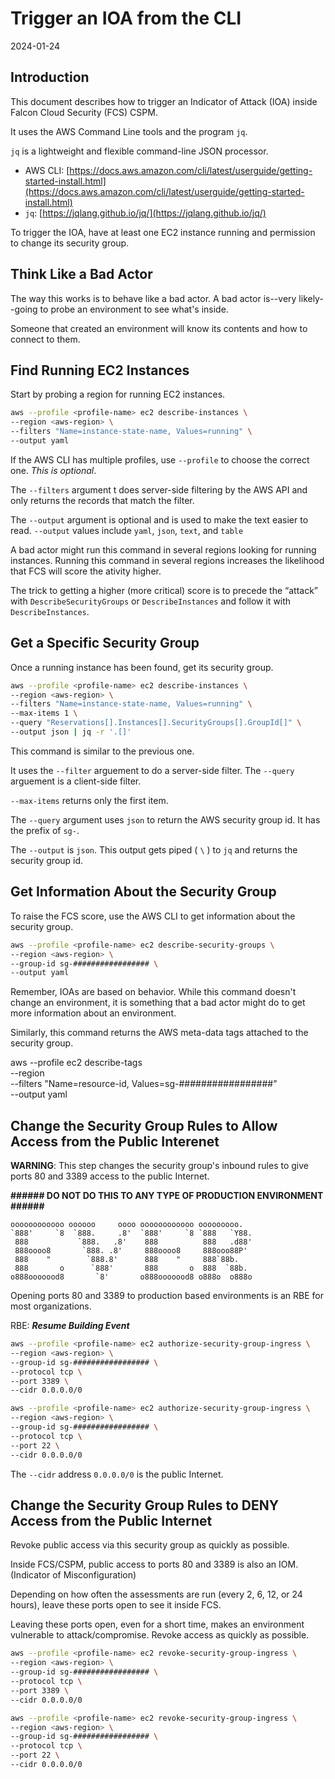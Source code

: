 # Trigger an IOA from the CLI

2024-01-24

## Introduction

This document describes how to trigger an Indicator of Attack (IOA) inside Falcon Cloud Security (FCS) CSPM.  

It uses the AWS Command Line tools and the program `jq`.

`jq` is a lightweight and flexible command-line JSON processor.

- AWS CLI: [https://docs.aws.amazon.com/cli/latest/userguide/getting-started-install.html](https://docs.aws.amazon.com/cli/latest/userguide/getting-started-install.html)
- `jq`: [https://jqlang.github.io/jq/](https://jqlang.github.io/jq/)

To trigger the IOA, have at least one EC2 instance running and permission to change its security group.

## Think Like a Bad Actor

The way this works is to behave like a bad actor.  A bad actor is--very likely--going to probe an environment to see what's inside.  

Someone that created an environment will know its contents and how to connect to them.

## Find Running EC2 Instances

Start by probing a region for running EC2 instances.

```bash
aws --profile <profile-name> ec2 describe-instances \
--region <aws-region> \
--filters "Name=instance-state-name, Values=running" \
--output yaml
```

If the AWS CLI has multiple profiles, use `--profile` to choose the correct one.  _This is optional_.  

The `--filters` argument t does server-side filtering by the AWS API and only returns the records that match the filter.

The `--output` argument is optional and is used to make the text easier to read.  `--output` values include `yaml`, `json`, `text`, and `table` 

A bad actor might run this command in several regions looking for running instances. Running this command in several regions increases the likelihood that FCS will score the ativity higher.  

The trick to getting a higher (more critical) score is to precede the “attack” with `DescribeSecurityGroups` or `DescribeInstances` and follow it with `DescribeInstances`.

## Get a Specific Security Group

Once a running instance has been found, get its security group.

```bash
aws --profile <profile-name> ec2 describe-instances \
--region <aws-region> \
--filters "Name=instance-state-name, Values=running" \
--max-items 1 \
--query "Reservations[].Instances[].SecurityGroups[].GroupId[]" \
--output json | jq -r '.[]'
```

This command is similar to the previous one.  

It uses the `--filter` arguement to do a server-side filter.  The `--query` arguement is a client-side filter.

`--max-items` returns only the first item.

The `--query` argument uses `json` to return the AWS security group id.  It has the prefix of `sg-`.

The `--output` is `json`.  This output gets piped ( `\` ) to `jq` and returns the security group id.

## Get Information About the Security Group

To raise the FCS score, use the AWS CLI to get information about the security group.

```bash
aws --profile <profile-name> ec2 describe-security-groups \
--region <aws-region> \
--group-id sg-################# \
--output yaml
```

Remember, IOAs are based on behavior.  While this command doesn't change an environment, it is something that a bad actor might do to get more information about an environment.

Similarly, this command returns the AWS meta-data tags attached to the security group.

aws --profile <profile-name> ec2 describe-tags \
--region <aws-region> \
--filters "Name=resource-id, Values=sg-#################" \
--output yaml

## Change the Security Group Rules to Allow Access from the Public Interenet

**WARNING**: This step changes the security group's inbound rules to give ports 80 and 3389 access to the public Internet.

**###### DO NOT DO THIS TO ANY TYPE OF PRODUCTION ENVIRONMENT ######**

```
oooooooooooo oooooo     oooo oooooooooooo ooooooooo.   
`888'     `8  `888.     .8'  `888'     `8 `888   `Y88. 
 888           `888.   .8'    888          888   .d88' 
 888oooo8       `888. .8'     888oooo8     888ooo88P'  
 888    "        `888.8'      888    "     888`88b.    
 888       o      `888'       888       o  888  `88b.  
o888ooooood8       `8'       o888ooooood8 o888o  o888o
```

Opening ports 80 and 3389 to production based environments is an RBE for most organizations.

RBE: _**Resume Building Event**_

```bash
aws --profile <profile-name> ec2 authorize-security-group-ingress \
--region <aws-region> \
--group-id sg-################# \
--protocol tcp \
--port 3389 \
--cidr 0.0.0.0/0
```

```bash
aws --profile <profile-name> ec2 authorize-security-group-ingress \
--region <aws-region> \
--group-id sg-################# \
--protocol tcp \
--port 22 \
--cidr 0.0.0.0/0
```

The `--cidr` address `0.0.0.0/0` is the public Internet.

## Change the Security Group Rules to DENY Access from the Public Internet

Revoke public access via this security group as quickly as possible.

Inside FCS/CSPM, public access to ports 80 and 3389 is also an IOM.  (Indicator of Misconfiguration) 

Depending on how often the assessments are run (every 2, 6, 12, or 24 hours), leave these ports open to see it inside FCS.  

Leaving these ports open, even for a short time, makes an environment vulnerable to attack/compromise.  Revoke access as quickly as possible.

```bash
aws --profile <profile-name> ec2 revoke-security-group-ingress \
--region <aws-region> \
--group-id sg-################# \
--protocol tcp \
--port 3389 \
--cidr 0.0.0.0/0
```

```bash
aws --profile <profile-name> ec2 revoke-security-group-ingress \
--region <aws-region> \
--group-id sg-################# \
--protocol tcp \
--port 22 \
--cidr 0.0.0.0/0
```
